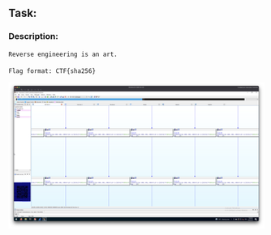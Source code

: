 ## Task: 

### Description: 

```sh
Reverse engineering is an art.

Flag format: CTF{sha256}
```

![ScreenShot](screenshots/Screenshot&#32;2021-08-29&#32;at&#32;05.50.42.png)